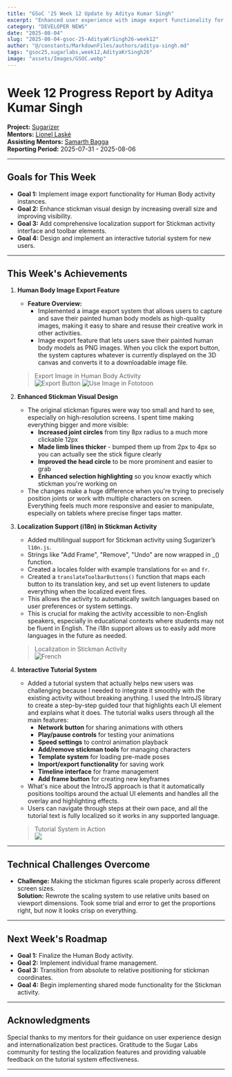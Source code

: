 ```yaml
---
title: "GSoC '25 Week 12 Update by Aditya Kumar Singh"
excerpt: "Enhanced user experience with image export functionality for Human Body activity, improved stickman visual design, comprehensive localization support, and interactive tutorial system implementation."
category: "DEVELOPER NEWS"
date: "2025-08-04"
slug: "2025-08-04-gsoc-25-AdityaKrSingh26-week12"
author: "@/constants/MarkdownFiles/authors/aditya-singh.md"
tags: "gsoc25,sugarlabs,week12,AdityaKrSingh26"
image: "assets/Images/GSOC.webp"
---
```


<!-- markdownlint-disable -->

# Week 12 Progress Report by Aditya Kumar Singh

**Project:** [Sugarizer](https://github.com/llaske/sugarizer)  
**Mentors:** [Lionel Laské](https://github.com/llaske)  
**Assisting Mentors:** [Samarth Bagga](https://github.com/SamarthBagga)  
**Reporting Period:** 2025-07-31 - 2025-08-06

---

## Goals for This Week

- **Goal 1:** Implement image export functionality for Human Body activity instances.
- **Goal 2:** Enhance stickman visual design by increasing overall size and improving visibility.
- **Goal 3:** Add comprehensive localization support for Stickman activity interface and toolbar elements.
- **Goal 4:** Design and implement an interactive tutorial system for new users.

---

## This Week's Achievements

1. **Human Body Image Export Feature**  
    - **Feature Overview:** 
        - Implemented a image export system that allows users to capture and save their painted human body models as high-quality images, making it easy to share and resuse their creative work in other activities.
        - Image export feature that lets users save their painted human body models as PNG images. When you click the export button, the system captures whatever is currently displayed on the 3D canvas and converts it to a downloadable image file.
    > Export Image in Human Body Activity  
    ![Export Button](https://res.cloudinary.com/djhshvtwo/image/upload/v1754489461/GSoC%2725%20Blog%20Images/image1_jlswus.webp)
    ![Use Image in Fototoon](https://res.cloudinary.com/djhshvtwo/image/upload/v1754489568/GSoC%2725%20Blog%20Images/image2_lit8zq.webp)



2. **Enhanced Stickman Visual Design**  
    - The original stickman figures were way too small and hard to see, especially on high-resolution screens. I spent time making everything bigger and more visible:
        - **Increased joint circles** from tiny 8px radius to a much more clickable 12px
        - **Made limb lines thicker** - bumped them up from 2px to 4px so you can actually see the stick figure clearly
        - **Improved the head circle** to be more prominent and easier to grab
        - **Enhanced selection highlighting** so you know exactly which stickman you're working on
    - The changes make a huge difference when you're trying to precisely position joints or work with multiple characters on screen. Everything feels much more responsive and easier to manipulate, especially on tablets where precise finger taps matter.




3. **Localization Support (i18n) in Stickman Activity**  
    - Added multilingual support for Stickman activity using Sugarizer’s `l10n.js`.
    - Strings like "Add Frame", "Remove", "Undo" are now wrapped in _() function.
    - Created a locales folder with example translations for `en` and `fr`.
    - Created a `translateToolbarButtons()` function that maps each button to its translation key, and set up event listeners to update everything when the localized event fires.
    - This allows the activity to automatically switch languages based on user preferences or system settings.
    - This is crucial for making the activity accessible to non-English speakers, especially in educational contexts where students may not be fluent in English. The i18n support allows us to easily add more languages in the future as needed.
    > Localization in Stickman Activity  
    ![French](https://res.cloudinary.com/djhshvtwo/image/upload/v1754489639/GSoC%2725%20Blog%20Images/localisatio_inok3u.webp)




4. **Interactive Tutorial System**
    - Added a tutorial system that actually helps new users was challenging because I needed to integrate it smoothly with the existing activity without breaking anything. I used the IntroJS library to create a step-by-step guided tour that highlights each UI element and explains what it does. The tutorial walks users through all the main features:
        - **Network button** for sharing animations with others
        - **Play/pause controls** for testing your animations
        - **Speed settings** to control animation playback
        - **Add/remove stickman tools** for managing characters
        - **Template system** for loading pre-made poses
        - **Import/export functionality** for saving work
        - **Timeline interface** for frame management
        - **Add frame button** for creating new keyframes
    - What's nice about the IntroJS approach is that it automatically positions tooltips around the actual UI elements and handles all the overlay and highlighting effects.
    - Users can navigate through steps at their own pace, and all the tutorial text is fully localized so it works in any supported language.
    > Tutorial System in Action  
    ![](https://res.cloudinary.com/djhshvtwo/image/upload/v1754489701/GSoC%2725%20Blog%20Images/14a726e1-ee5c-4f7c-8553-48253b628908.png)



---

## Technical Challenges Overcome

- **Challenge:** Making the stickman figures scale properly across different screen sizes.  
  **Solution:** Rewrote the scaling system to use relative units based on viewport dimensions. Took some trial and error to get the proportions right, but now it looks crisp on everything.

---

## Next Week's Roadmap

- **Goal 1:** Finalize the Human Body activity.
- **Goal 2:** Implement individual frame management.
- **Goal 3:** Transition from absolute to relative positioning for stickman coordinates.
- **Goal 4:** Begin implementing shared mode functionality for the Stickman activity.

---

## Acknowledgments

Special thanks to my mentors for their guidance on user experience design and internationalization best practices. Gratitude to the Sugar Labs community for testing the localization features and providing valuable feedback on the tutorial system effectiveness.

---